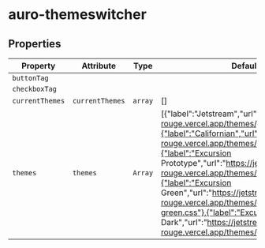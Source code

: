 # auro-themeswitcher

## Properties

| Property        | Attribute       | Type    | Default                                          | Description                                      |
|-----------------|-----------------|---------|--------------------------------------------------|--------------------------------------------------|
| `buttonTag`     |                 |         |                                                  |                                                  |
| `checkboxTag`   |                 |         |                                                  |                                                  |
| `currentThemes` | `currentThemes` | `array` | []                                               |                                                  |
| `themes`        | `themes`        | `Array` | [{"label":"Jetstream","url":"https://jetstream-rouge.vercel.app/themes/jetstream.css"},{"label":"Californian","url":"https://jetstream-rouge.vercel.app/themes/californian.css"},{"label":"Excursion Prototype","url":"https://jetstream-rouge.vercel.app/themes/excursion.css"},{"label":"Excursion Green","url":"https://jetstream-rouge.vercel.app/themes/excursion-green.css"},{"label":"Excursion Dark","url":"https://jetstream-rouge.vercel.app/themes/night.css"}] | This accepts an array of JSON object outlining the themes to support. |
